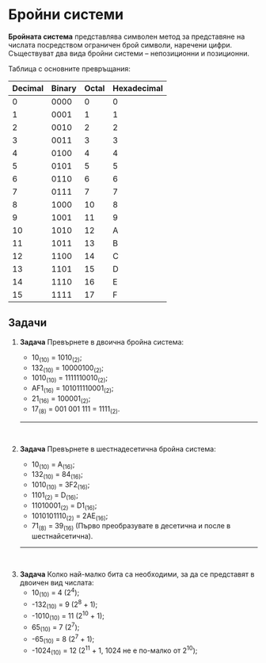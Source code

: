 # Бройни системи

**Бройната система** представлява символен метод за представяне на числата посредством ограничен брой символи, наречени цифри. Съществуват два вида бройни системи – непозиционни и позиционни.

Таблица с основните превръщания:

**Decimal**|**Binary**|**Octal**|**Hexadecimal**
-----|-----|-----|-----
0|0000|0|0
1|0001|1|1
2|0010|2|2
3|0011|3|3
4|0100|4|4
5|0101|5|5
6|0110|6|6
7|0111|7|7
8|1000|10|8
9|1001|11|9
10|1010|12|A
11|1011|13|B
12|1100|14|C
13|1101|15|D
14|1110|16|E
15|1111|17|F

## Задачи

 1. **Задача** Превърнете в двоична бройна система:

     - 10<sub>(10)</sub> = 1010<sub>(2)</sub>;
     - 132<sub>(10)</sub> = 10000100<sub>(2)</sub>;
     - 1010<sub>(10)</sub> = 1111110010<sub>(2)</sub>;
     - AF1<sub>(16)</sub> = 101011110001<sub>(2)</sub>;
     - 21<sub>(16)</sub> = 100001<sub>(2)</sub>;
     - 17<sub>(8)</sub> = 001 001 111 = 1111<sub>(2)</sub>.

     ---

<br>

2. **Задача** Превърнете в шестнадесетична бройна система:
     - 10<sub>(10)</sub> = A<sub>(16)</sub>;
     - 132<sub>(10)</sub> = 84<sub>(16)</sub>;
     - 1010<sub>(10)</sub> = 3F2<sub>(16)</sub>;
     - 1101<sub>(2)</sub> = D<sub>(16)</sub>;
     - 11010001<sub>(2)</sub> = D1<sub>(16)</sub>;
     - 1010101110<sub>(2)</sub> = 2AE<sub>(16)</sub>;
     - 71<sub>(8)</sub> = 39<sub>(16)</sub> (Първо преобразувате в десетична и после в шестнайсетична).

     ---

<br>

3. **Задача** Колко най-малко бита са необходими, за да се представят в двоичен вид числата:
     - 10<sub>(10)</sub> = 4 (2<sup>4</sup>);
     - -132<sub>(10)</sub> = 9 (2<sup>8</sup> + 1);
     - -1010<sub>(10)</sub> = 11 (2<sup>10</sup> + 1);
     -  65<sub>(10)</sub> = 7 (2<sup>7</sup>);
     - -65<sub>(10)</sub> = 8 (2<sup>7</sup> + 1);
     - -1024<sub>(10)</sub> = 12 (2<sup>11</sup> + 1, 1024 не е по-малко от 2<sup>10</sup>);
